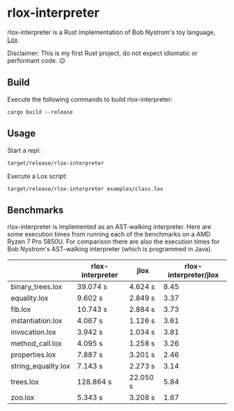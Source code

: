 # rlox-interpreter

rlox-interpreter is a Rust implementation of Bob Nystrom's toy language, [Lox](https://craftinginterpreters.com/).

Disclaimer: This is my first Rust project, do not expect idiomatic or performant code. :wink:

## Build

Execute the following commands to build rlox-interpreter:

    cargo build --release

## Usage

Start a repl:

    target/release/rlox-interpreter

Execute a Lox script:

    target/release/rlox-interpreter examples/class.lox

## Benchmarks

rlox-interpreter is implemented as an AST-walking interpreter. Here are some execution times from running each of the
benchmarks on a AMD Ryzen 7 Pro 5850U. For comparison there are also the execution times for Bob Nystrom's AST-walking
interpreter (which is programmed in Java).

|                     | rlox-interpreter | jlox     | rlox-interpreter/jlox |
|---------------------|------------------|----------|-----------------------|
| binary_trees.lox    |         39.074 s |  4.624 s |                  8.45 |
| equality.lox        |          9.602 s |  2.849 s |                  3.37 |
| fib.lox             |         10.743 s |  2.884 s |                  3.73 |
| instantiation.lox   |          4.067 s |  1.126 s |                  3.61 |
| invocation.lox      |          3.942 s |  1.034 s |                  3.81 |
| method_call.lox     |          4.095 s |  1.258 s |                  3.26 |
| properties.lox      |          7.887 s |  3.201 s |                  2.46 |
| string_equality.lox |          7.143 s |  2.273 s |                  3.14 |
| trees.lox           |        128.864 s | 22.050 s |                  5.84 |
| zoo.lox             |          5.343 s |  3.208 s |                  1.67 |